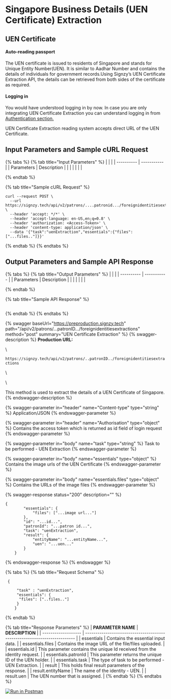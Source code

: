 # Singapore Business Details (UEN Certificate) Extraction

## UEN Certificate  <a href="#right-to-left-support" id="right-to-left-support"></a>

#### Auto-reading passport

The UEN certificate is issued to residents of Singapore and stands for Unique Entity Number(UEN). It is similar to Aadhar Number and contains the details of individuals for government records.Using Signzy’s UEN Certificate Extraction API, the details can be retrieved from both sides of the certificate as required.&#x20;

#### Logging in

You would have understood logging in by now. In case you are only integrating UEN Certificate Extraction you can understand logging in from [Authentication section.](../../)

UEN Certificate Extraction reading system accepts direct URL of the UEN Certificate.



## Input Parameters and Sample cURL Request

{% tabs %}
{% tab title="Input Parameters" %}
|            |             |
| ---------- | ----------- |
| Parameters | Description |
|            |             |
|            |             |


{% endtab %}

{% tab title="Sample cURL Request" %}
```
curl --request POST \
  --url https://signzy.tech/api/v2/patrons/....patronid.../foreignidentitiesextractions \
  --header 'accept: */*' \
  --header 'accept-language: en-US,en;q=0.8' \
  --header 'authorization: <Access-Token>' \
  --header 'content-type: application/json' \
  --data '{"task":"uenExtraction","essentials":{"files":["...files.."]}}'
```


{% endtab %}
{% endtabs %}

## Output Parameters and Sample API Response

{% tabs %}
{% tab title="Output Parameters" %}
|            |             |
| ---------- | ----------- |
| Parameters | Description |
|            |             |
|            |             |


{% endtab %}

{% tab title="Sample API Response" %}
```
```


{% endtab %}
{% endtabs %}



{% swagger baseUrl="https://preproduction.signzy.tech" path="/api/v2/patrons/...patronID.../foreignidentitiesextractions" method="post" summary="UEN Certificate Extraction" %}
{% swagger-description %}
**Production URL:**

\




`https://signzy.tech/api/v2/patrons/..patronID../foreignidentitiesextractions`

\




\


This method is used to extract the details of a UEN Certificate of Singapore.
{% endswagger-description %}

{% swagger-parameter in="header" name="Content-type" type="string" %}
Application/JSON
{% endswagger-parameter %}

{% swagger-parameter in="header" name="Authorisation" type="object" %}
Contains the access token which is returned as id field of login request
{% endswagger-parameter %}

{% swagger-parameter in="body" name="task" type="string" %}
Task to be performed - UEN Extraction
{% endswagger-parameter %}

{% swagger-parameter in="body" name="essentials" type="object" %}
Contains the image urls of the UEN Certificate
{% endswagger-parameter %}

{% swagger-parameter in="body" name="essentials.files" type="object" %}
Contains the URLs of the image files
{% endswagger-parameter %}

{% swagger-response status="200" description="" %}
```
{
        "essentials": {
            "files": ["...image url..."]
        },
        "id": "...id...",
        "patronId": "...patron id...",
        "task": "uenExtraction",
        "result": {
            "entityName": "...entityName...",
            "uen": "...uen..."
        }
    }
```
{% endswagger-response %}
{% endswagger %}

{% tabs %}
{% tab title="Request Schema" %}
```
 {

     "task" : "uenExtraction",
     "essentials": {
      "files": ["..files.."]
     }
    }

```
{% endtab %}

{% tab title="Response Parameters" %}
| **PARAMETER  NAME** | **DESCRIPTION**                                                           |
| ------------------- | ------------------------------------------------------------------------- |
| essentials          | Contains the essential input data.                                        |
| essentials.files    | Contains the image URL of the file/files uploaded.                        |
| essentials.id       | This parameter contains the unique Id received from the identity request. |
| essentials.patronId | This parameter returns the unique ID of the UEN holder.                   |
| essentials.task     | The type of task to be performed - UEN Extraction.                        |
| result              | This holds final result parameters of the response.&#xD;                  |
| result.entityName   | The name of the identity - UEN.                                           |
| result.uen          | The UEN number that is assigned.                                          |
{% endtab %}
{% endtabs %}

&#x20;[![Run in Postman](https://run.pstmn.io/button.svg)](https://www.getpostman.com/collections/025bfb068d3dd8e8bfa2)
